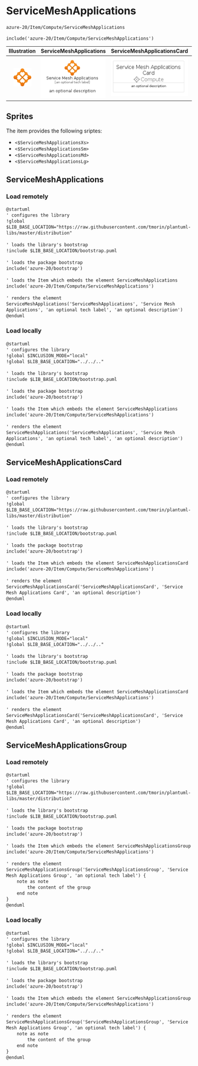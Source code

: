 # ServiceMeshApplications


```text
azure-20/Item/Compute/ServiceMeshApplications
```

```text
include('azure-20/Item/Compute/ServiceMeshApplications')
```



| Illustration | ServiceMeshApplications | ServiceMeshApplicationsCard | ServiceMeshApplicationsGroup |
| :---: | :---: | :---: | :---: |
| ![illustration for Illustration](../../../azure-20/Item/Compute/ServiceMeshApplications.png) | ![illustration for ServiceMeshApplications](../../../azure-20/Item/Compute/ServiceMeshApplications.Local.png) | ![illustration for ServiceMeshApplicationsCard](../../../azure-20/Item/Compute/ServiceMeshApplicationsCard.Local.png) | ![illustration for ServiceMeshApplicationsGroup](../../../azure-20/Item/Compute/ServiceMeshApplicationsGroup.Local.png) |



## Sprites
The item provides the following sriptes:

- `<$ServiceMeshApplicationsXs>`
- `<$ServiceMeshApplicationsSm>`
- `<$ServiceMeshApplicationsMd>`
- `<$ServiceMeshApplicationsLg>`





## ServiceMeshApplications

### Load remotely
```plantuml
@startuml
' configures the library
!global $LIB_BASE_LOCATION="https://raw.githubusercontent.com/tmorin/plantuml-libs/master/distribution"

' loads the library's bootstrap
!include $LIB_BASE_LOCATION/bootstrap.puml

' loads the package bootstrap
include('azure-20/bootstrap')

' loads the Item which embeds the element ServiceMeshApplications
include('azure-20/Item/Compute/ServiceMeshApplications')

' renders the element
ServiceMeshApplications('ServiceMeshApplications', 'Service Mesh Applications', 'an optional tech label', 'an optional description')
@enduml
```

### Load locally
```plantuml
@startuml
' configures the library
!global $INCLUSION_MODE="local"
!global $LIB_BASE_LOCATION="../../.."

' loads the library's bootstrap
!include $LIB_BASE_LOCATION/bootstrap.puml

' loads the package bootstrap
include('azure-20/bootstrap')

' loads the Item which embeds the element ServiceMeshApplications
include('azure-20/Item/Compute/ServiceMeshApplications')

' renders the element
ServiceMeshApplications('ServiceMeshApplications', 'Service Mesh Applications', 'an optional tech label', 'an optional description')
@enduml
```

## ServiceMeshApplicationsCard

### Load remotely
```plantuml
@startuml
' configures the library
!global $LIB_BASE_LOCATION="https://raw.githubusercontent.com/tmorin/plantuml-libs/master/distribution"

' loads the library's bootstrap
!include $LIB_BASE_LOCATION/bootstrap.puml

' loads the package bootstrap
include('azure-20/bootstrap')

' loads the Item which embeds the element ServiceMeshApplicationsCard
include('azure-20/Item/Compute/ServiceMeshApplications')

' renders the element
ServiceMeshApplicationsCard('ServiceMeshApplicationsCard', 'Service Mesh Applications Card', 'an optional description')
@enduml
```

### Load locally
```plantuml
@startuml
' configures the library
!global $INCLUSION_MODE="local"
!global $LIB_BASE_LOCATION="../../.."

' loads the library's bootstrap
!include $LIB_BASE_LOCATION/bootstrap.puml

' loads the package bootstrap
include('azure-20/bootstrap')

' loads the Item which embeds the element ServiceMeshApplicationsCard
include('azure-20/Item/Compute/ServiceMeshApplications')

' renders the element
ServiceMeshApplicationsCard('ServiceMeshApplicationsCard', 'Service Mesh Applications Card', 'an optional description')
@enduml
```

## ServiceMeshApplicationsGroup

### Load remotely
```plantuml
@startuml
' configures the library
!global $LIB_BASE_LOCATION="https://raw.githubusercontent.com/tmorin/plantuml-libs/master/distribution"

' loads the library's bootstrap
!include $LIB_BASE_LOCATION/bootstrap.puml

' loads the package bootstrap
include('azure-20/bootstrap')

' loads the Item which embeds the element ServiceMeshApplicationsGroup
include('azure-20/Item/Compute/ServiceMeshApplications')

' renders the element
ServiceMeshApplicationsGroup('ServiceMeshApplicationsGroup', 'Service Mesh Applications Group', 'an optional tech label') {
    note as note
        the content of the group
    end note
}
@enduml
```

### Load locally
```plantuml
@startuml
' configures the library
!global $INCLUSION_MODE="local"
!global $LIB_BASE_LOCATION="../../.."

' loads the library's bootstrap
!include $LIB_BASE_LOCATION/bootstrap.puml

' loads the package bootstrap
include('azure-20/bootstrap')

' loads the Item which embeds the element ServiceMeshApplicationsGroup
include('azure-20/Item/Compute/ServiceMeshApplications')

' renders the element
ServiceMeshApplicationsGroup('ServiceMeshApplicationsGroup', 'Service Mesh Applications Group', 'an optional tech label') {
    note as note
        the content of the group
    end note
}
@enduml
```

